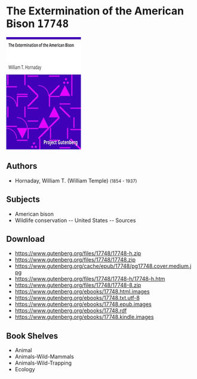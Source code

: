 # The Extermination of the American Bison <kbd>17748</kbd>

![](./cover.medium.jpg "")

## Authors


 - Hornaday, William T. (William Temple) <small>(1854 - 1937)</small>

## Subjects


 - American bison
 - Wildlife conservation -- United States -- Sources

## Download


 - https://www.gutenberg.org/files/17748/17748-h.zip
 - https://www.gutenberg.org/files/17748/17748.zip
 - https://www.gutenberg.org/cache/epub/17748/pg17748.cover.medium.jpg
 - https://www.gutenberg.org/files/17748/17748-h/17748-h.htm
 - https://www.gutenberg.org/files/17748/17748-8.zip
 - https://www.gutenberg.org/ebooks/17748.html.images
 - https://www.gutenberg.org/ebooks/17748.txt.utf-8
 - https://www.gutenberg.org/ebooks/17748.epub.images
 - https://www.gutenberg.org/ebooks/17748.rdf
 - https://www.gutenberg.org/ebooks/17748.kindle.images

## Book Shelves


 - Animal
 - Animals-Wild-Mammals
 - Animals-Wild-Trapping
 - Ecology
